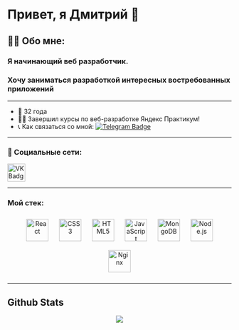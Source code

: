 # Привет, я Дмитрий 🚀
##  👨‍💻 Обо мне:
###  Я начинающий веб разработчик.
### Хочу заниматься разработкой интересных востребованных приложений
___


- 👴 32 года
- 👨‍🏫 Завершил курсы по веб-разработке Яндекс Практикум!
- 📞 Как связаться со мной: [![Telegram Badge](https://img.shields.io/badge/-dkey_47-blue?style=flat&logo=Telegram&logoColor=white)](https://t.me/dkey_47)

___

### 🤝 Социальные сети:

  <div id="badges">
    <a href="https://t.me/dkey_47" target="_blank">
      <img src="https://img.icons8.com/?size=48&id=jZ1z64hEYYLW&format=png" width="40" height="40" alt="VK Badge"/>
    </a>
  </div>

---

### Мой стек:

<div align="center">  
<a href="https://reactjs.org/" target="_blank"><img style="margin: 10px" src="https://profilinator.rishav.dev/skills-assets/react-original-wordmark.svg" alt="React" height="50" /></a>  
<a href="https://www.w3schools.com/css/" target="_blank"><img style="margin: 10px" src="https://profilinator.rishav.dev/skills-assets/css3-original-wordmark.svg" alt="CSS3" height="50" /></a>  
<a href="https://en.wikipedia.org/wiki/HTML5" target="_blank"><img style="margin: 10px" src="https://profilinator.rishav.dev/skills-assets/html5-original-wordmark.svg" alt="HTML5" height="50" /></a>   
<a href="https://www.javascript.com/" target="_blank"><img style="margin: 10px" src="https://profilinator.rishav.dev/skills-assets/javascript-original.svg" alt="JavaScript" height="50" /></a>  
<a href="https://www.mongodb.com/" target="_blank"><img style="margin: 10px" src="https://profilinator.rishav.dev/skills-assets/mongodb-original-wordmark.svg" alt="MongoDB" height="50" /></a>  
<a href="https://nodejs.org/" target="_blank"><img style="margin: 10px" src="https://profilinator.rishav.dev/skills-assets/nodejs-original-wordmark.svg" alt="Node.js" height="50" /></a>  
<a href="https://www.nginx.com/" target="_blank"><img style="margin: 10px" src="https://profilinator.rishav.dev/skills-assets/nginx-original.svg" alt="Nginx" height="50" /></a>  
</div>
</td><td valign="top" width="33%">

---

## Github Stats  
<div align="center"><img src="https://github-readme-stats.vercel.app/api?username=dkey477&show_icons=true&count_private=true&hide_border=true" align="center" /></div>  

<br/>  
